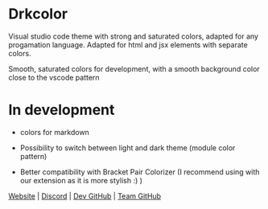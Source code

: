 # Drkcolor

 Visual studio code theme with strong and saturated colors, adapted for any progamation language.
 Adapted for html and jsx elements with separate colors.

Smooth, saturated colors for development, with a smooth background color close to the vscode pattern

 # In development

 - colors for markdown
 - Possibility to switch between light and dark theme (module color pattern)

 - Better compatibility with Bracket Pair Colorizer (I recommend using with our extension as it is more stylish :) )

[Website](https://drkryz.xyz) | [Discord](https://discord.gg/invite/kmAuPQ6qNE) | [Dev GitHub](https://github.com/drpidman) | [Team GitHub](https://github.com/Drkryz)